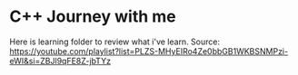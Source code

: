 # C++ Journey with me

Here is learning folder to review what i've learn.
Source: https://youtube.com/playlist?list=PLZS-MHyEIRo4Ze0bbGB1WKBSNMPzi-eWI&si=ZBJl9qFE8Z-jbTYz

